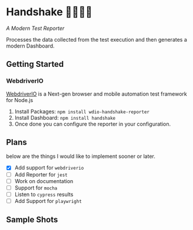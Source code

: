 # Handshake 🫱🏾‍🫲🏼
_A Modern Test Reporter_

Processes the data collected from the test execution and then generates a modern Dashboard.

## Getting Started

### WebdriverIO

[WebdriverIO](https://webdriver.io/) is a Next-gen browser and mobile automation test framework for Node.js

1. Install Packages: `npm install wdio-handshake-reporter`
2. Install Dashboard: `npm install handshake`
3. Once done you can configure the reporter in your configuration.

## Plans
below are the things I would like to implement sooner or later.

* [X] Add support for `webdriverio`
* [ ] Add Reporter for `jest`
* [ ] Work on documentation
* [ ] Support for `mocha`
* [ ] Listen to `cypress` results
* [ ] Add Support for `playwright`

## Sample Shots